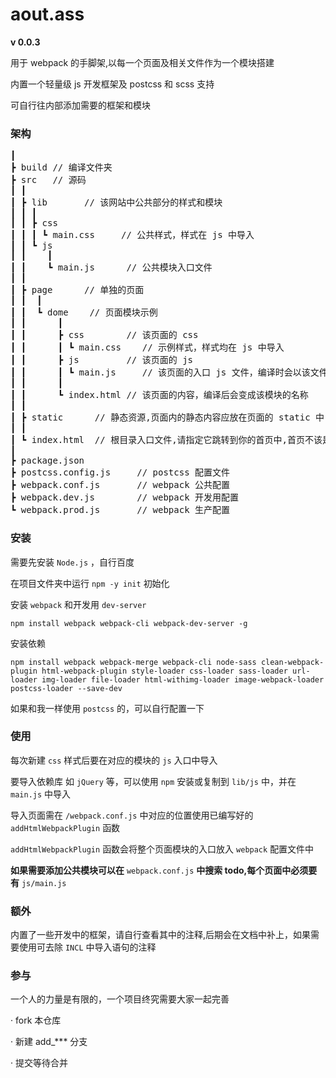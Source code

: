 # aout.ass

**v 0.0.3**

用于 webpack 的手脚架,以每一个页面及相关文件作为一个模块搭建

内置一个轻量级 js 开发框架及 postcss 和 scss 支持

可自行往内部添加需要的框架和模块

### 架构
<pre>
┃
┣ build // 编译文件夹
┣ src   // 源码
┃ ┃
┃ ┣ lib       // 该网站中公共部分的样式和模块
┃ ┃ ┃
┃ ┃ ┣ css
┃ ┃ ┃ ┗ main.css     // 公共样式，样式在 js 中导入
┃ ┃ ┗ js
┃ ┃    ┃
┃ ┃    ┗ main.js      // 公共模块入口文件
┃ ┃
┃ ┣ page      // 单独的页面
┃ ┃  ┃
┃ ┃  ┗ dome    // 页面模块示例
┃ ┃      ┃
┃ ┃      ┣ css        // 该页面的 css
┃ ┃      ┃ ┗ main.css    // 示例样式，样式均在 js 中导入
┃ ┃      ┣ js         // 该页面的 js
┃ ┃      ┃ ┗ main.js     // 该页面的入口 js 文件，编译时会以该文件为入口
┃ ┃      ┃
┃ ┃      ┗ index.html // 该页面的内容，编译后会变成该模块的名称
┃ ┃
┃ ┣ static      // 静态资源,页面内的静态内容应放在页面的 static 中
┃ ┃
┃ ┗ index.html  // 根目录入口文件,请指定它跳转到你的首页中,首页不该是这个
┃
┣ package.json
┣ postcss.config.js     // postcss 配置文件
┣ webpack.conf.js       // webpack 公共配置
┣ webpack.dev.js        // webpack 开发用配置
┗ webpack.prod.js       // webpack 生产配置
</pre>

### 安装
需要先安装 ` Node.js ` ，自行百度

在项目文件夹中运行 `npm -y init` 初始化

安装 `webpack` 和开发用 `dev-server`
```
npm install webpack webpack-cli webpack-dev-server -g
```
安装依赖
```
npm install webpack webpack-merge webpack-cli node-sass clean-webpack-plugin html-webpack-plugin style-loader css-loader sass-loader url-loader img-loader file-loader html-withimg-loader image-webpack-loader postcss-loader --save-dev
```
如果和我一样使用 `postcss` 的，可以自行配置一下

### 使用
每次新建 `css` 样式后要在对应的模块的 `js` 入口中导入

要导入依赖库 如 `jQuery` 等，可以使用 `npm` 安装或复制到 `lib/js` 中，并在 `main.js` 中导入

导入页面需在 `/webpack.conf.js` 中对应的位置使用已编写好的 `addHtmlWebpackPlugin` 函数

`addHtmlWebpackPlugin` 函数会将整个页面模块的入口放入 `webpack` 配置文件中

**如果需要添加公共模块可以在** `webpack.conf.js` **中搜索 todo,每个页面中必须要有** `js/main.js`

### 额外
内置了一些开发中的框架，请自行查看其中的注释,后期会在文档中补上，如果需要使用可去除 `INCL` 中导入语句的注释

### 参与
一个人的力量是有限的，一个项目终究需要大家一起完善

· fork 本仓库

· 新建 add_*** 分支 

· 提交等待合并